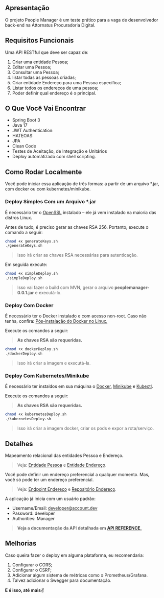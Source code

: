 ## Apresentação
O projeto People Manager é um teste prático para a vaga de desenvolvedor back-end na Attornatus Procuradoria Digital.

## Requisitos Funcionais
Uma API RESTful que deve ser capaz de: 
1. Criar uma entidade Pessoa;
2. Editar uma Pessoa;
3. Consultar uma Pessoa;
4. listar todas as pessoas criadas;
5. Criar entidade Endereço para uma Pessoa específica;
6. Listar todos os endereços de uma pessoa;
7. Poder definir qual endereço é o principal.

## O Que Você Vai Encontrar
- Spring Boot 3
- Java 17
- JWT Authentication
- HATEOAS
- JPA
- Clean Code
- Testes de Aceitação, de Integração e Unitários
- Deploy automátizado com shell scripting.

## Como Rodar Localmente
Você pode iniciar essa aplicação de três formas: a partir de um arquivo *.jar, com docker ou com kubernetes/minikube.

### Deploy Simples Com um Arquivo *.jar
É necessário ter o [OpenSSL](https://www.openssl.org/source/) instalado – ele já vem instalado na maioria das distros Linux.

Antes de tudo, é preciso gerar as chaves RSA 256. Portanto, execute o comando a seguir:

```bash
chmod +x generateKeys.sh
./generateKeys.sh
``` 
> Isso irá criar as chaves RSA necessárias para autenticação.

Em seguida execute:

```bash
chmod +x simpleDeploy.sh
./simpleDeploy.sh
``` 
> Isso vai fazer o build com MVN, gerar o arquivo **peoplemanager-0.0.1.jar** e executá-lo.


### Deploy Com Docker
É necessário ter o Docker instalado e com acesso non-root.
Caso não tenha, confira: [Pós-instalação do Docker no Linux.](https://docs.docker.com/engine/install/linux-postinstall/)

Execute os comandos a seguir:
> **As chaves RSA são requeridas.**

```bash
chmod +x dockerDeploy.sh
./dockerDeploy.sh
``` 
> Isso irá criar a imagem e executá-la.


### Deploy Com Kubernetes/Minikube
É necessário ter instaldos em sua máquina o [Docker](https://docs.docker.com/engine/install/ubuntu/), [Minikube](https://minikube.sigs.k8s.io/docs/start/) e [Kubectl](https://kubernetes.io/docs/tasks/tools/).

Execute os comandos a seguir:
> **As chaves RSA são requeridas.**

```bash
chmod +x kubernetesDeploy.sh
./kubernetesDeploy.sh
``` 
> Isso irá criar a imagem docker, criar os pods e expor a rota/serviço.

## Detalhes
Mapeamento relacional das entidades Pessoa e Endereço.

  > Veja: [Entidade Pessoa](https://github.com/heenluy/people-manager/blob/main/src/main/java/dev/henriqueluiz/peoplemanager/model/Person.java) e [Entidade Endereço](https://github.com/heenluy/people-manager/blob/main/src/main/java/dev/henriqueluiz/peoplemanager/model/Address.java).

Você pode definir um endereço preferencial a qualquer momento. Mas, você só pode ter um endereço preferencial.

  > Veja: [Endpoint Endereço](https://github.com/heenluy/people-manager/blob/main/src/main/java/dev/henriqueluiz/peoplemanager/controller/AddressController.java) e [Repositório Endereço](https://github.com/heenluy/people-manager/blob/main/src/main/java/dev/henriqueluiz/peoplemanager/repository/AddressRepository.java).

A aplicação já inicia com um usuário padrão: 
  - Username/Email: developer@account.dev
  - Password: developer
  - Authorities: Manager

> **Veja a documentação da API detalhada em [API REFERENCE.](https://github.com/heenluy/people-manager/blob/main/API.md)**

## Melhorias
Caso queira fazer o deploy em alguma plataforma, eu recomendaria:
1. Configurar o CORS;
2. Configurar o CSRF;
3. Adicionar algum sistema de métricas como o Prometheus/Grafana.
4. Talvez adicionar o Swegger para documentação.

**E é isso, até mais**✌️
